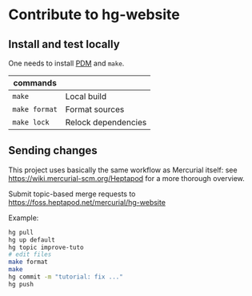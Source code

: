 # Contribute to hg-website

## Install and test locally

One needs to install [PDM] and `make`.

| commands      |                     |
| ------------- | ------------------- |
| `make`        | Local build         |
| `make format` | Format sources      |
| `make lock`   | Relock dependencies |


## Sending changes

This project uses basically the same workflow as Mercurial itself: see https://wiki.mercurial-scm.org/Heptapod for a more thorough overview.

Submit topic-based merge requests to https://foss.heptapod.net/mercurial/hg-website

Example:

```sh
hg pull
hg up default
hg topic improve-tuto
# edit files
make format
make
hg commit -m "tutorial: fix ..."
hg push
```

[pdm]: https://pdm-project.org
